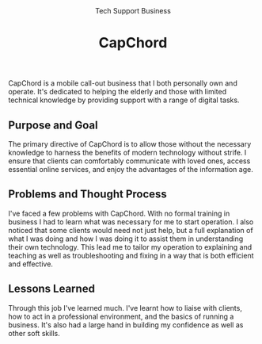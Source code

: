 <head>
  <title>CapChord</title>
  <meta property="og:title" content="CapChord"/>
</head>

<header>
	 Tech Support Business
	<h1>
		CapChord
	</h1>
</header>

CapChord is a mobile call-out business that I both personally own and operate. It's dedicated to helping the elderly and those with limited technical knowledge by providing support with a range of digital tasks.

## Purpose and Goal
The primary directive of CapChord is to allow those without the necessary knowledge to harness the benefits of modern technology without strife. I ensure that clients can comfortably communicate with loved ones, access essential online services, and enjoy the advantages of the information age.

## Problems and Thought Process
I've faced a few problems with CapChord. With no formal training in business I had to learn what was necessary for me to start operation. I also noticed that some clients would need not just help, but a full explanation of what I was doing and how I was doing it to assist them in understanding their own technology. This lead me to tailor my operation to explaining and teaching as well as troubleshooting and fixing in a way that is both efficient and effective.

## Lessons Learned
Through this job I've learned much. I've learnt how to liaise with clients, how to act in a professional environment, and the basics of running a business. It's also had a large hand in building my confidence as well as other soft skills.
